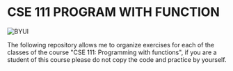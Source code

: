 
# CSE 111 PROGRAM WITH FUNCTION 
![BYUI](https://brightspotcdn.byui.edu/dims4/default/707a63e/2147483647/strip/true/crop/560x314+22+0/resize/426x239!/quality/90/?url=http%3A%2F%2Fbyu-idaho-brightspot.s3.amazonaws.com%2F6c%2Fa1%2Fb3306ea14ed5aef8b82a86ee39d0%2Fbyui-offical-logo-blue-01.png "BYUI")

The following repository allows me to organize exercises for each of the classes of the course "CSE 111: Programming with functions", if you are a student of this course please do not copy the code and practice by yourself.
